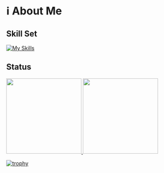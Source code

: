 # ℹ️ About Me

## Skill Set

[![My Skills](https://skillicons.dev/icons?i=go,py,fastapi,django,php,laravel,js,express,ts,react,nextjs,vue,nuxtjs,rust,idea,github,githubactions,docker,aws,tailwindcss&perline=10)](https://skillicons.dev)

## Status
<a href="https://github.com/anuraghazra/github-readme-stats">
  <img src="https://github-readme-stats.vercel.app/api?username=sarada417&count_private=true&show_icons=true&theme=dark" height="200">
</a>
<a href="https://github.com/anuraghazra/github-readme-stats">
  <img src="https://github-readme-stats.vercel.app/api/top-langs/?username=sarada417&layout=compact&theme=dark&hide=html" height="200">
</a>

[![trophy](https://github-profile-trophy.vercel.app/?username=sarada417&theme=onedark&column=-1)](https://github.com/ryo-ma/github-profile-trophy)
